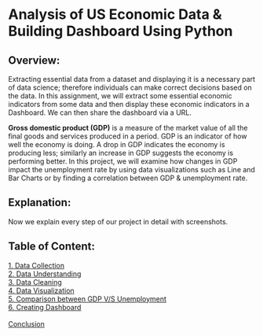 # Analysis of US Economic Data & Building Dashboard Using Python
 ## Overview:
Extracting essential data from a dataset and displaying it is a necessary part of data science; therefore individuals can make correct decisions based on the data. In this assignment, we will extract some essential economic indicators from some data and then display these economic indicators in a Dashboard. We can then share the dashboard via a URL.

<b>Gross domestic product (GDP)</b> is a measure of the market value of all the final goods and services produced in a period. GDP is an indicator of how well the economy is doing. A drop in GDP indicates the economy is producing less; similarly an increase in GDP suggests the economy is performing better. In this project, we will examine how changes in GDP impact the unemployment rate by using data visualizations such as Line and Bar Charts or by finding a correlation between GDP & unemployment rate.

## Explanation:
Now we explain every step of our project in detail with screenshots.

## Table of Content:
[1. Data Collection](#l1)<br>
[2. Data Understanding](#l2)<br>
[3. Data Cleaning](#l3)<br>
[4. Data Visualization](#l4)<br>
[5. Comparison between GDP V/S Unemployment](#l5)<br>
[6. Creating Dashboard](#l6)<br><br>
[Conclusion](#conclusion)

